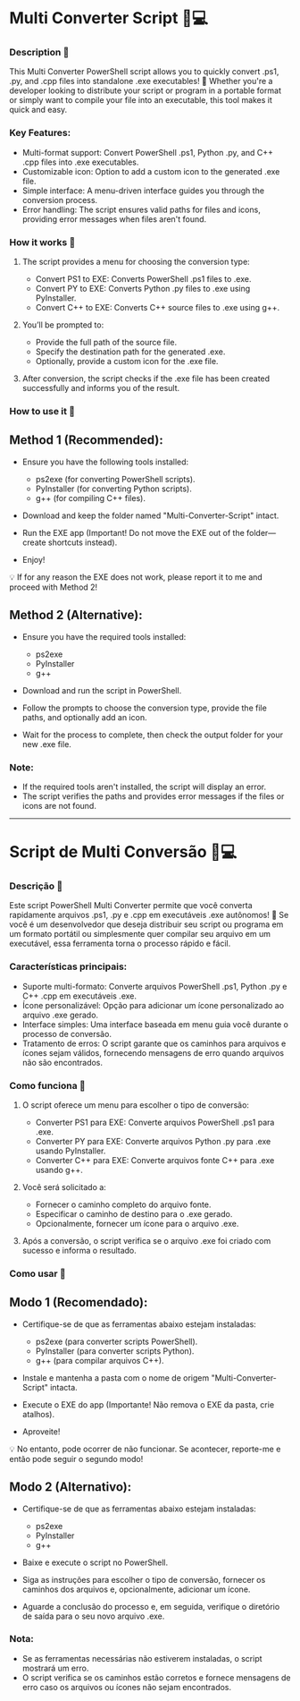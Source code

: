 # Multi Converter Script 🔄💻

### Description 📝  
This Multi Converter PowerShell script allows you to quickly convert .ps1, .py, and .cpp files into standalone .exe executables! 🚀 Whether you're a developer looking to distribute your script or program in a portable format or simply want to compile your file into an executable, this tool makes it quick and easy.  

### Key Features:  
- Multi-format support: Convert PowerShell .ps1, Python .py, and C++ .cpp files into .exe executables.  
- Customizable icon: Option to add a custom icon to the generated .exe file.  
- Simple interface: A menu-driven interface guides you through the conversion process.  
- Error handling: The script ensures valid paths for files and icons, providing error messages when files aren't found.  

### How it works 🔧  
1. The script provides a menu for choosing the conversion type:  
   - Convert PS1 to EXE: Converts PowerShell .ps1 files to .exe.  
   - Convert PY to EXE: Converts Python .py files to .exe using PyInstaller.  
   - Convert C++ to EXE: Converts C++ source files to .exe using g++.  

2. You’ll be prompted to:  
   - Provide the full path of the source file.  
   - Specify the destination path for the generated .exe.  
   - Optionally, provide a custom icon for the .exe file.  

3. After conversion, the script checks if the .exe file has been created successfully and informs you of the result.  

### How to use it 🔧  
## Method 1 (Recommended):  
- Ensure you have the following tools installed:  
  - ps2exe (for converting PowerShell scripts).  
  - PyInstaller (for converting Python scripts).  
  - g++ (for compiling C++ files).  

- Download and keep the folder named "Multi-Converter-Script" intact.  
- Run the EXE app (Important! Do not move the EXE out of the folder—create shortcuts instead).  
- Enjoy!  

💡 If for any reason the EXE does not work, please report it to me and proceed with Method 2!  

## Method 2 (Alternative):  
- Ensure you have the required tools installed:  
  - ps2exe  
  - PyInstaller  
  - g++  

- Download and run the script in PowerShell.  
- Follow the prompts to choose the conversion type, provide the file paths, and optionally add an icon.  
- Wait for the process to complete, then check the output folder for your new .exe file.  

### Note:  
- If the required tools aren't installed, the script will display an error.  
- The script verifies the paths and provides error messages if the files or icons are not found.  

---

# Script de Multi Conversão 🔄💻  

### Descrição 📝  
Este script PowerShell Multi Converter permite que você converta rapidamente arquivos .ps1, .py e .cpp em executáveis .exe autônomos! 🚀 Se você é um desenvolvedor que deseja distribuir seu script ou programa em um formato portátil ou simplesmente quer compilar seu arquivo em um executável, essa ferramenta torna o processo rápido e fácil.  

### Características principais:  
- Suporte multi-formato: Converte arquivos PowerShell .ps1, Python .py e C++ .cpp em executáveis .exe.  
- Ícone personalizável: Opção para adicionar um ícone personalizado ao arquivo .exe gerado.  
- Interface simples: Uma interface baseada em menu guia você durante o processo de conversão.  
- Tratamento de erros: O script garante que os caminhos para arquivos e ícones sejam válidos, fornecendo mensagens de erro quando arquivos não são encontrados.  

### Como funciona 🔧  
1. O script oferece um menu para escolher o tipo de conversão:  
   - Converter PS1 para EXE: Converte arquivos PowerShell .ps1 para .exe.  
   - Converter PY para EXE: Converte arquivos Python .py para .exe usando PyInstaller.  
   - Converter C++ para EXE: Converte arquivos fonte C++ para .exe usando g++.  

2. Você será solicitado a:  
   - Fornecer o caminho completo do arquivo fonte.  
   - Especificar o caminho de destino para o .exe gerado.  
   - Opcionalmente, fornecer um ícone para o arquivo .exe.  

3. Após a conversão, o script verifica se o arquivo .exe foi criado com sucesso e informa o resultado.  

### Como usar 🔧  
## Modo 1 (Recomendado):  
- Certifique-se de que as ferramentas abaixo estejam instaladas:  
  - ps2exe (para converter scripts PowerShell).  
  - PyInstaller (para converter scripts Python).  
  - g++ (para compilar arquivos C++).  

- Instale e mantenha a pasta com o nome de origem "Multi-Converter-Script" intacta.  
- Execute o EXE do app (Importante! Não remova o EXE da pasta, crie atalhos).  
- Aproveite!  

💡 No entanto, pode ocorrer de não funcionar. Se acontecer, reporte-me e então pode seguir o segundo modo!  

## Modo 2 (Alternativo):  
- Certifique-se de que as ferramentas abaixo estejam instaladas:  
  - ps2exe  
  - PyInstaller  
  - g++  

- Baixe e execute o script no PowerShell.  
- Siga as instruções para escolher o tipo de conversão, fornecer os caminhos dos arquivos e, opcionalmente, adicionar um ícone.  
- Aguarde a conclusão do processo e, em seguida, verifique o diretório de saída para o seu novo arquivo .exe.  

### Nota:  
- Se as ferramentas necessárias não estiverem instaladas, o script mostrará um erro.  
- O script verifica se os caminhos estão corretos e fornece mensagens de erro caso os arquivos ou ícones não sejam encontrados.  

